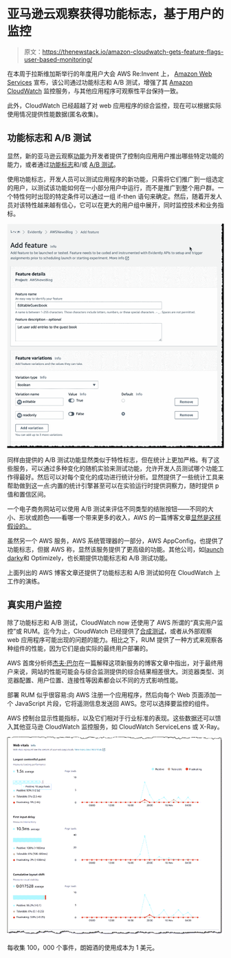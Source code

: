 # 亚马逊云观察获得功能标志，基于用户的监控

> 原文：<https://thenewstack.io/amazon-cloudwatch-gets-feature-flags-user-based-monitoring/>

在本周于拉斯维加斯举行的年度用户大会 AWS Re:Invent 上， [Amazon Web Services](https://aws.amazon.com/?utm_content=inline-mention) 宣布，该公司通过功能标志和 A/B 测试，增强了其 [Amazon CloudWatch](https://aws.amazon.com/cloudwatch/) 监控服务，与其他应用程序可观察性平台保持一致。

此外，CloudWatch 已经超越了对 web 应用程序的综合监控，现在可以根据实际使用情况提供性能数据(匿名收集)。

## 功能标志和 A/B 测试

显然，新的亚马逊云观察[功能](https://aws.amazon.com/cloudwatch/features/)为开发者提供了控制向应用用户推出哪些特定功能的能力，或者通过[功能标志](https://thenewstack.io/what-we-mean-by-feature-flags/)和/或 [A/B 测试](https://thenewstack.io/a-perfect-match-a-b-testing-and-business-success/)。

使用功能标志，开发人员可以测试应用程序的新功能，只需将它们推广到一组选定的用户，以测试该功能如何在一小部分用户中运行，而不是推广到整个用户群。一个特性何时出现的特定条件可以通过一组 if-then 语句来确定。然后，随着开发人员对该特性越来越有信心，它可以在更大的用户组中展开，同时监控技术和业务指标。

![Picking a feature to test](img/258d7ca90ca5910d93089ef563c832dd.png)

同样由提供的 A/B 测试功能显然类似于特性标志，但在统计上更加严格。有了这些服务，可以通过多种变化的随机实验来测试功能，允许开发人员测试哪个功能工作得最好。然后可以对每个变化的成功进行统计分析。显然提供了一些统计工具来帮助做到这一点:内置的统计引擎甚至可以在实验运行时提供洞察力，随时提供 p 值和置信区间。

一个电子商务网站可以使用 A/B 测试来评估不同类型的结账按钮——不同的大小、形状或颜色——看哪一个带来更多的收入，AWS 的一篇博客文章[显然是这样假设的。](https://aws.amazon.com/blogs/aws/cloudwatch-evidently/)

虽然另一个 AWS 服务，AWS 系统管理器的一部分，AWS AppConfig，也提供了功能标志，但据 AWS 称，显然该服务提供了更高级的功能。其他公司，如[launch darky](https://launchdarkly.com/?utm_content=inline-mention)和 Optimizely，也长期提供功能标志和 A/B 测试功能。

上面列出的 AWS 博客文章还提供了功能标志和 A/B 测试如何在 CloudWatch 上工作的演练。

## 真实用户监控

除了功能标志和 A/B 测试，CloudWatch now 还使用了 AWS 所谓的“真实用户监控”或 RUM。迄今为止，CloudWatch 已经提供了[合成测试](https://aws.amazon.com/blogs/aws/new-use-cloudwatch-synthetics-to-monitor-sites-api-endpoints-web-workflows-and-more/)，或者从外部观察 web 应用程序可能出现的问题的能力。相比之下，RUM 提供了一种方式来观察各种组件的性能，因为它们是由实际的最终用户部署的。

AWS 首席分析师[杰夫·巴尔](https://aws.amazon.com/blogs/aws/author/jbarr/)在一篇解释这项新服务的博客文章中指出，对于最终用户来说，网站的性能可能会与综合监测提供的综合结果相差很大。浏览器类型、浏览器配置、用户位置、连接性等因素都会以不同的方式影响性能。

部署 RUM 似乎很容易:向 AWS 注册一个应用程序，然后向每个 Web 页面添加一个 JavaScript 片段，它将遥测信息发送回 AWS。您可以选择要监控的组件。

AWS 控制台显示性能指标，以及它们相对于行业标准的表现。这些数据还可以馈入其他亚马逊 CloudWatch 监控服务，如 CloudWatch ServiceLens 或 X-Ray。

![The metrics reported by Amazon CloudWatch RUM](img/56ed94dc4ed33a62a01efd5f086d5b7e.png)

每收集 100，000 个事件，朗姆酒的使用成本为 1 美元。

<svg xmlns:xlink="http://www.w3.org/1999/xlink" viewBox="0 0 68 31" version="1.1"><title>Group</title> <desc>Created with Sketch.</desc></svg>